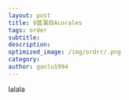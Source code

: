 ```yaml
---
layout: post
title: 9菖蒲目Acorales
tags: order    
subtitle: 
description: 
optimized_image: /img/ordrr/.png
category: 
author: ganlu1994  
---
```



lalala